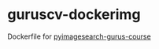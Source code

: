 # guruscv-dockerimg

Dockerfile for [pyimagesearch-gurus-course](https://gurus.pyimagesearch.com/courses/pyimagesearch-gurus-course/)

